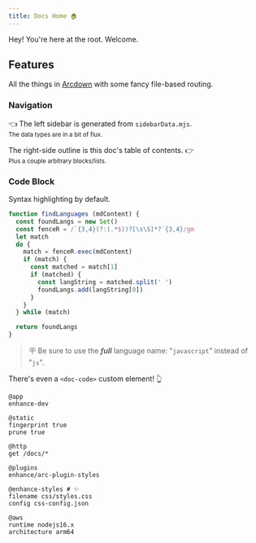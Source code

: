 ```yaml
---
title: Docs Home 🏠
---
```


Hey! You're here at the root. Welcome.

## Features

All the things in [Arcdown](https://github.com/architect/arcdown) with some fancy file-based routing.

### Navigation

👈 The left sidebar is generated from `sidebarData.mjs`.  
<small>The data types are in a bit of flux.</small>

The right-side outline is this doc's table of contents. 👉  
<small>Plus a couple arbitrary blocks/lists.</small>

### Code Block

Syntax highlighting by default.

<doc-code numbered focus="5:14" mark="3">

```javascript
function findLanguages (mdContent) {
  const foundLangs = new Set()
  const fenceR = /`{3,4}(?:(.*$))?[\s\S]*?`{3,4}/gm
  let match
  do {
    match = fenceR.exec(mdContent)
    if (match) {
      const matched = match[1]
      if (matched) {
        const langString = matched.split(' ')
        foundLangs.add(langString[0])
      }
    }
  } while (match)

  return foundLangs
}
```

</doc-code>

> 🪧  Be sure to use the **_full_** language name: "`javascript`" instead of "`js`".

There's even a `<doc-code>` custom element! 👆

<doc-code>

```arc
@app
enhance-dev

@static
fingerprint true
prune true

@http
get /docs/*

@plugins
enhance/arc-plugin-styles

@enhance-styles # ✨
filename css/styles.css
config css-config.json

@aws
runtime nodejs16.x
architecture arm64
```

</doc-code>
